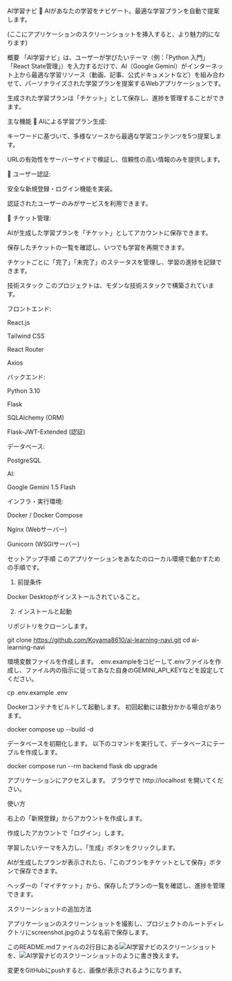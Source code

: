 AI学習ナビ 🚀
AIがあなたの学習をナビゲート。最適な学習プランを自動で提案します。

(ここにアプリケーションのスクリーンショットを挿入すると、より魅力的になります)

概要
「AI学習ナビ」は、ユーザーが学びたいテーマ（例：「Python 入門」「React State管理」）を入力するだけで、AI（Google Gemini）がインターネット上から最適な学習リソース（動画、記事、公式ドキュメントなど）を組み合わせて、パーソナライズされた学習プランを提案するWebアプリケーションです。

生成された学習プランは「チケット」として保存し、進捗を管理することができます。

主な機能
🤖 AIによる学習プラン生成:

キーワードに基づいて、多様なソースから最適な学習コンテンツを5つ提案します。

URLの有効性をサーバーサイドで検証し、信頼性の高い情報のみを提供します。

👤 ユーザー認証:

安全な新規登録・ログイン機能を実装。

認証されたユーザーのみがサービスを利用できます。

🎫 チケット管理:

AIが生成した学習プランを「チケット」としてアカウントに保存できます。

保存したチケットの一覧を確認し、いつでも学習を再開できます。

チケットごとに「完了」「未完了」のステータスを管理し、学習の進捗を記録できます。

技術スタック
このプロジェクトは、モダンな技術スタックで構築されています。

フロントエンド:

React.js

Tailwind CSS

React Router

Axios

バックエンド:

Python 3.10

Flask

SQLAlchemy (ORM)

Flask-JWT-Extended (認証)

データベース:

PostgreSQL

AI:

Google Gemini 1.5 Flash

インフラ・実行環境:

Docker / Docker Compose

Nginx (Webサーバー)

Gunicorn (WSGIサーバー)

セットアップ手順
このアプリケーションをあなたのローカル環境で動かすための手順です。

1. 前提条件

Docker Desktopがインストールされていること。

2. インストールと起動

リポジトリをクローンします。

git clone https://github.com/Koyama8610/ai-learning-navi.git
cd ai-learning-navi

環境変数ファイルを作成します。
.env.exampleをコピーして.envファイルを作成し、ファイル内の指示に従ってあなた自身のGEMINI_API_KEYなどを設定してください。

cp .env.example .env

Dockerコンテナをビルドして起動します。
初回起動には数分かかる場合があります。

docker compose up --build -d

データベースを初期化します。
以下のコマンドを実行して、データベースにテーブルを作成します。

docker compose run --rm backend flask db upgrade

アプリケーションにアクセスします。
ブラウザで http://localhost を開いてください。

使い方

右上の「新規登録」からアカウントを作成します。

作成したアカウントで「ログイン」します。

学習したいテーマを入力し、「生成」ボタンをクリックします。

AIが生成したプランが表示されたら、「このプランをチケットとして保存」ボタンで保存できます。

ヘッダーの「マイチケット」から、保存したプランの一覧を確認し、進捗を管理できます。

スクリーンショットの追加方法

アプリケーションのスクリーンショットを撮影し、プロジェクトのルートディレクトリにscreenshot.jpgのような名前で保存します。

このREADME.mdファイルの2行目にある![AI学習ナビのスクリーンショット](https-placeholder-for-image)を、![AI学習ナビのスクリーンショット](./screenshot.jpg)のように書き換えます。

変更をGitHubにpushすると、画像が表示されるようになります。


